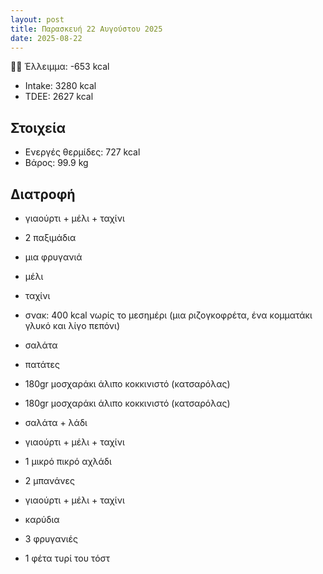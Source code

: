 ```yaml
---
layout: post
title: Παρασκευή 22 Αυγούστου 2025
date: 2025-08-22
---
```


👎🏻  Έλλειμμα: <span class="red">-653 kcal</span>

- Intake: 3280 kcal
- ΤDEE: 2627 kcal

## Στοιχεία

- Ενεργές θερμίδες: 727 kcal
- Βάρος: 99.9 kg

## Διατροφή

- γιαούρτι + μέλι + ταχίνι
- 2 παξιμάδια
- μια φρυγανιά
- μέλι
- ταχίνι

- σνακ: 400 kcal νωρίς το μεσημέρι (μια ριζογκοφρέτα, ένα κομματάκι γλυκό και λίγο πεπόνι)

- σαλάτα
- πατάτες
- 180gr μοσχαράκι άλιπο κοκκινιστό (κατσαρόλας)

- 180gr μοσχαράκι άλιπο κοκκινιστό (κατσαρόλας)
- σαλάτα + λάδι

- γιαούρτι + μέλι + ταχίνι
- 1 μικρό πικρό αχλάδι
- 2 μπανάνες
- γιαούρτι + μέλι + ταχίνι
- καρύδια
- 3 φρυγανιές
- 1 φέτα τυρί του τόστ

